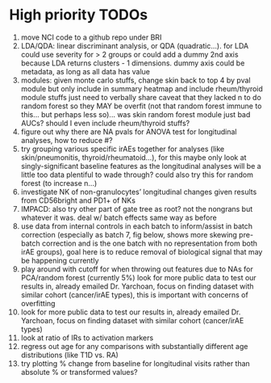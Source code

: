 # High priority TODOs
1. move NCI code to a github repo under BRI
2. LDA/QDA: linear discriminant analysis, or QDA (quadratic…). for LDA could use severity for > 2 groups or could add a dummy 2nd axis
because LDA returns clusters - 1 dimensions. dummy axis could be metadata, as long as all data has value
3. modules: given monte carlo stuffs, change skin back to top 4 by pval module but only include in summary heatmap and include rheum/thyroid module stuffs just need to verbally share caveat that they lacked n to do random forest so they MAY be overfit (not that random forest immune to this... but perhaps less so)... was skin random forest module just bad AUCs? should I even include rheum/thyroid stuffs?
4. figure out why there are NA pvals for ANOVA test for longitudinal analyses, how to reduce #?
5. try grouping various specific irAEs together for analyses (like skin/pneumonitis, thyroid/rheumatoid…), for this maybe only look at singly-significant baseline features as the longitudinal analyses will be a little too data plentiful to wade through? could also try this for random forest (to increase n...)
6. investigate NK of non-granulocytes’ longitudinal changes given results from CD56bright and PD1+ of NKs
7. IMPACD: also try other part of gate tree as root? not the nongrans but whatever it was. deal w/ batch effects same way as before
8. use data from internal controls in each batch to inform/assist in batch correction (especially as batch 7, fig below, shows more skewing pre-batch correction and is the one batch with no representation from both irAE groups), goal here is to reduce removal of biological signal that may be happening currently
9. play around with cutoff for when throwing out features due to NAs for PCA/random forest (currently 5%)
look for more public data to test our results in, already emailed Dr. Yarchoan, focus on finding dataset with similar cohort (cancer/irAE types), this is important with concerns of overfitting
10. look for more public data to test our results in, already emailed Dr. Yarchoan, focus on finding dataset with similar cohort (cancer/irAE types)
11. look at ratio of IRs to activation markers
12. regress out age for any comparisons with substantially different age distributions (like T1D vs. RA)
13. try plotting % change from baseline for longitudinal visits rather than absolute % or transformed values?